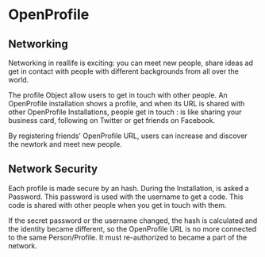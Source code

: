 # OpenProfile
## Networking
Networking in reallife is exciting: you can meet new people, share ideas ad get in contact with people with different backgrounds from all over the world.

The profile Object allow users to get in touch with other people. An OpenProfile installation shows a profile, and when its URL is shared with other OpenProfile Installations, people get in touch : is like sharing your business card, following on Twitter or get friends on Facebook.

By registering friends' OpenProfile URL, users can increase and discover the newtork and meet new people.

## Network Security
Each profile is made secure by an hash. During the Installation, is asked a Password. This password is used with the username to get a code. This code is shared with other people when you get in touch with them.

If the secret password or the username changed, the hash is calculated and the identity became different, so the OpenProfile URL is no more connected to the same Person/Profile. It must re-authorized to became a part of the network.
